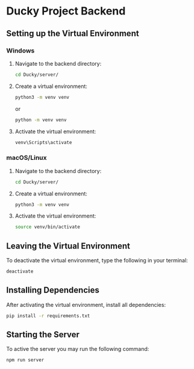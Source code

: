 # Ducky Project Backend

## Setting up the Virtual Environment

### Windows

1. Navigate to the backend directory:
   ```bash
   cd Ducky/server/
   ```
2. Create a virtual environment:
   ```bash
   python3 -m venv venv
   ```
   or
   ```bash
   python -m venv venv
   ```
3. Activate the virtual environment:
   ```bash
   venv\Scripts\activate
   ```

### macOS/Linux

1. Navigate to the backend directory:
   ```bash
   cd Ducky/server/
   ```
2. Create a virtual environment:
   ```bash
   python3 -m venv venv
   ```
3. Activate the virtual environment:
   ```bash
   source venv/bin/activate
   ```

## Leaving the Virtual Environment

To deactivate the virtual environment, type the following in your terminal:

```bash
deactivate
```

## Installing Dependencies

After activating the virtual environment, install all dependencies:

```bash
pip install -r requirements.txt
```

## Starting the Server

To active the server you may run the following command:

```bash
npm run server
```

